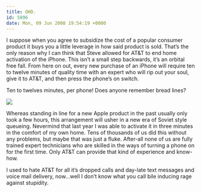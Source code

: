 ```yaml
---
title: OHD.
id: 5896
date: Mon, 09 Jun 2008 19:54:19 +0000
---
```


I suppose when you agree to subsidize the cost of a popular consumer product it buys you a little leverage in how said product is sold. That’s the only reason why I can think that Steve allowed for <span class="caps">AT&T</span> to end home activation of the iPhone. This isn’t a small step backwards, it’s an orbital free fall. From here on out, every new purchase of an iPhone will require ten to twelve minutes of quality time with an expert who will rip out your soul, give it to <span class="caps">AT&T</span>, and then press the phone’s on switch.  

Ten to twelves minutes, per phone! Does anyone remember bread lines?  

![](http://www.airbagindustries.com/images/line.jpg)  

Whereas standing in line for a new Apple product in the past usually only took a few hours, this arrangement will usher in a new era of Soviet style queueing. Nevermind that last year I was able to activate it in three minutes in the comfort of my own home. Tens of thousands of us did this without any problems, but maybe that was just a fluke. After-all none of us are fully trained expert technicians who are skilled in the ways of turning a phone on for the first time. Only <span class="caps">AT&T</span> can provide that kind of experience and know-how.  

I used to hate <span class="caps">AT&T</span> for all it’s dropped calls and day-late text messages and voice mail delivery, now…well I don’t know what you call bile inducing rage against stupidity.






